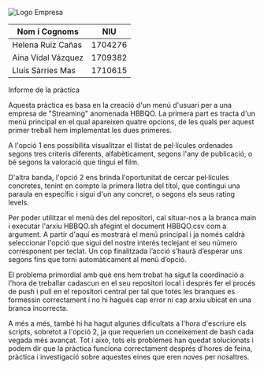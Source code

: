 ![Logo Empresa](https://ibb.co/946rpy4)

|   Nom i Cognoms    |    NIU    |
|--------------------|-----------|
| Helena Ruiz Cañas  |  1704276  |
| Aina Vidal Vázquez |  1709382  |
| Lluís Sàrries Mas  | 1710615   | 

Informe de la pràctica

Aquesta pràctica es basa en la creació d'un menú d'usuari per a una empresa de "Streaming" anomenada HBBQO. La primera part es tracta d'un menú principal en el qual apareixen quatre opcions, de les quals per aquest primer treball hem implementat les dues primeres.

A l'opció 1 ens possibilita visualitzar el llistat de pel·lícules ordenades segons tres criteris diferents, alfabèticament, segons l'any de publicació, o bé segons la valoració que tingui el film.

D'altra banda, l'opció 2 ens brinda l'oportunitat de cercar pel·lícules concretes, tenint en compte la primera lletra del títol, que contingui una paraula en específic i sigui d'un any concret, o segons els seus rating levels.

Per poder utilitzar el menú des del repositori, cal situar-nos a la branca main i executar l'arxiu HBBQO.sh afegint el document HBBQO.csv com a argument. A partir d'aquí es mostrarà el menú principal i ja només caldrà seleccionar l'opció que sigui del nostre interès teclejant el seu número corresponent per teclat. Un cop finalitzada l’acció s’haurà d’esperar uns segons fins que torni automàticament al menú d’opció.

El problema primordial amb què ens hem trobat ha sigut la coordinació a l'hora de treballar cadascun en el seu repositori local i després fer el procés de push i pull en el repositori central per tal que totes les branques es formessin correctament i no hi hagués cap error ni cap arxiu ubicat en una branca incorrecta.

A més a més, també hi ha hagut algunes dificultats a l'hora d'escriure els scripts, sobretot a l'opció 2, ja que requerien un coneixement de bash cada vegada més avançat. Tot i això, tots els problemes han quedat solucionats i podem dir que la pràctica funciona correctament després d'hores de feina, pràctica i investigació sobre aquestes eines que eren noves per nosaltres.

